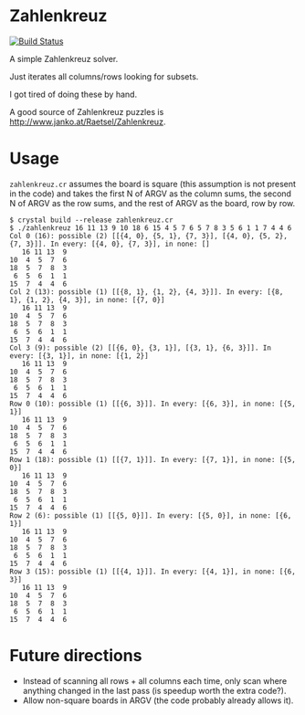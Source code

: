 # Zahlenkreuz

[![Build Status](https://travis-ci.org/petertseng/zahlenkreuz.svg?branch=master)](https://travis-ci.org/petertseng/zahlenkreuz)

A simple Zahlenkreuz solver.

Just iterates all columns/rows looking for subsets.

I got tired of doing these by hand.

A good source of Zahlenkreuz puzzles is http://www.janko.at/Raetsel/Zahlenkreuz.

# Usage

`zahlenkreuz.cr` assumes the board is square (this assumption is not present in the code) and takes the first N of ARGV as the column sums, the second N of ARGV as the row sums, and the rest of ARGV as the board, row by row.

```
$ crystal build --release zahlenkreuz.cr
$ ./zahlenkreuz 16 11 13 9 10 18 6 15 4 5 7 6 5 7 8 3 5 6 1 1 7 4 4 6
Col 0 (16): possible (2) [[{4, 0}, {5, 1}, {7, 3}], [{4, 0}, {5, 2}, {7, 3}]]. In every: [{4, 0}, {7, 3}], in none: []
   16 11 13  9
10  4  5  7  6
18  5  7  8  3
 6  5  6  1  1
15  7  4  4  6
Col 2 (13): possible (1) [[{8, 1}, {1, 2}, {4, 3}]]. In every: [{8, 1}, {1, 2}, {4, 3}], in none: [{7, 0}]
   16 11 13  9
10  4  5  7  6
18  5  7  8  3
 6  5  6  1  1
15  7  4  4  6
Col 3 (9): possible (2) [[{6, 0}, {3, 1}], [{3, 1}, {6, 3}]]. In every: [{3, 1}], in none: [{1, 2}]
   16 11 13  9
10  4  5  7  6
18  5  7  8  3
 6  5  6  1  1
15  7  4  4  6
Row 0 (10): possible (1) [[{6, 3}]]. In every: [{6, 3}], in none: [{5, 1}]
   16 11 13  9
10  4  5  7  6
18  5  7  8  3
 6  5  6  1  1
15  7  4  4  6
Row 1 (18): possible (1) [[{7, 1}]]. In every: [{7, 1}], in none: [{5, 0}]
   16 11 13  9
10  4  5  7  6
18  5  7  8  3
 6  5  6  1  1
15  7  4  4  6
Row 2 (6): possible (1) [[{5, 0}]]. In every: [{5, 0}], in none: [{6, 1}]
   16 11 13  9
10  4  5  7  6
18  5  7  8  3
 6  5  6  1  1
15  7  4  4  6
Row 3 (15): possible (1) [[{4, 1}]]. In every: [{4, 1}], in none: [{6, 3}]
   16 11 13  9
10  4  5  7  6
18  5  7  8  3
 6  5  6  1  1
15  7  4  4  6
```

# Future directions

* Instead of scanning all rows + all columns each time, only scan where anything changed in the last pass (is speedup worth the extra code?).
* Allow non-square boards in ARGV (the code probably already allows it).

